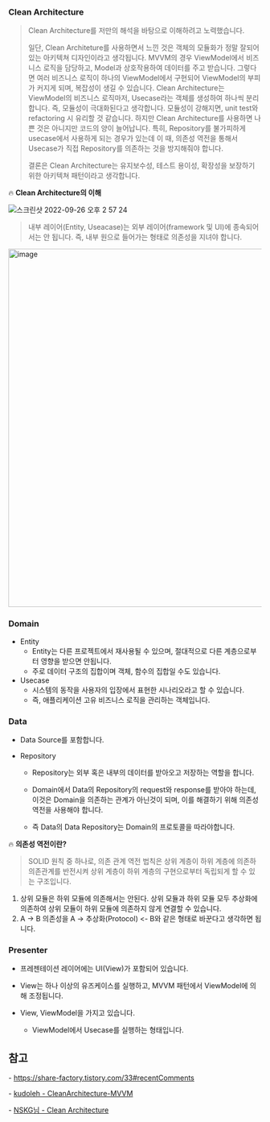 ### Clean Architecture

>   Clean Architecture를 저만의 해석을 바탕으로 이해하려고 노력했습니다.
>
> 일단, Clean Architeture를 사용하면서 느낀 것은 객체의 모듈화가 정말 잘되어있는 아키텍쳐 디자인이라고 생각됩니다. MVVM의 경우 ViewModel에서 비즈니스 로직을 담당하고,  Model과 상호작용하여 데이터를 주고 받습니다. 그렇다면 여러 비즈니스 로직이 하나의 ViewModel에서 구현되어 ViewModel의 부피가 커지게 되며, 복잡성이 생길 수 있습니다. Clean Architecture는 ViewModel의 비즈니스 로직마저, Usecase라는 객체를 생성하여 하나씩 분리합니다. 즉, 모듈성이 극대화된다고 생각합니다. 모듈성이 강해지면, unit test와 refactoring 시 유리할 것 같습니다. 하지만 Clean Architecture를 사용하면 나쁜 것은 아니지만 코드의 양이 늘어납니다. 특히, Repository를 불가피하게 usecase에서 사용하게 되는 경우가 있는데 이 때, 의존성 역전을 통해서 Usecase가 직접 Repository를 의존하는 것을 방지해줘야 합니다. 
>
> 결론은 Clean Architecture는 유지보수성, 테스트 용이성, 확장성을 보장하기 위한 아키텍쳐 패턴이라고 생각합니다.



:fire: **Clean Architecture의 이해**

![스크린샷 2022-09-26 오후 2 57 24](https://user-images.githubusercontent.com/88870642/192203620-6586d83a-ef97-4076-844b-44650f7bf213.png)

> 내부 레이어(Entity, Useacase)는 외부 레이어(framework 및 UI)에 종속되어서는 안 됩니다. 즉, 내부 원으로 들어가는 형태로 의존성을 지녀야 합니다.



<img width="711" alt="image" src="https://github.com/kimseongj/TIL/assets/88870642/6a5d9f18-4756-4590-b0ee-ddc9d19096d7">

### Domain

- Entity
  - Entity는 다른 프로젝트에서 재사용될 수 있으며, 절대적으로 다른 계층으로부터 영향을 받으면 안됩니다.
  - 주로 데이터 구조의 집합이며 객체, 함수의 집합일 수도 있습니다.
- Usecase 
  - 시스템의 동작을 사용자의 입장에서 표현한 시나리오라고 할 수 있습니다.
  - 즉, 애플리케이션 고유 비즈니스 로직을 관리하는 객체입니다.



### Data

- Data Source를 포함합니다.

- Repository

  - Repository는 외부 혹은 내부의 데이터를 받아오고 저장하는 역할을 합니다.

  - Domain에서 Data의 Repository의 request와 response를 받아야 하는데, 이것은 Domain을 의존하는 관계가 아닌것이 되며, 이를 해결하기 위해 의존성 역전을 사용해야 합니다.

  - 즉 Data의 Data Repository는 Domain의 프로토콜을 따라야합니다.



:fire: **의존성 역전이란?**

> SOLID 원칙 중 하나로, 의존 관계 역전 법칙은 상위 계층이 하위 계층에 의존하 의존관계를 반전시켜 상위 계층이 하위 계층의 구현으로부터 독립되게 할 수 있는 구조입니다.

1. 상위 모듈은 하위 모듈에 의존해서는 안된다. 상위 모듈과 하위 모듈 모두 추상화에 의존하여 상위 모듈이 하위 모듈에 의존하지 않게 연결할 수 있습니다.
2. A -> B 의존성을 A -> 추상화(Protocol) <- B와 같은 형태로 바꾼다고 생각하면 됩니다.



### Presenter

- 프레젠테이션 레이어에는 UI(View)가 포함되어 있습니다.

- View는 하나 이상의 유즈케이스를 실행하고, MVVM 패턴에서 ViewModel에 의해 조정됩니다.

- View, ViewModel을 가지고 있습니다.
  - ViewModel에서 Usecase를 실행하는 형태입니다.









## 참고



\- https://share-factory.tistory.com/33#recentComments





















\- [kudoleh - CleanArchitecture-MVVM](https://github.com/kudoleh/iOS-Clean-Architecture-MVVM)

\- [NSKG님 - Clean Architecture](https://yoojin99.github.io/app/%ED%81%B4%EB%A6%B0-%EC%95%84%ED%82%A4%ED%85%8D%EC%B2%98/)

